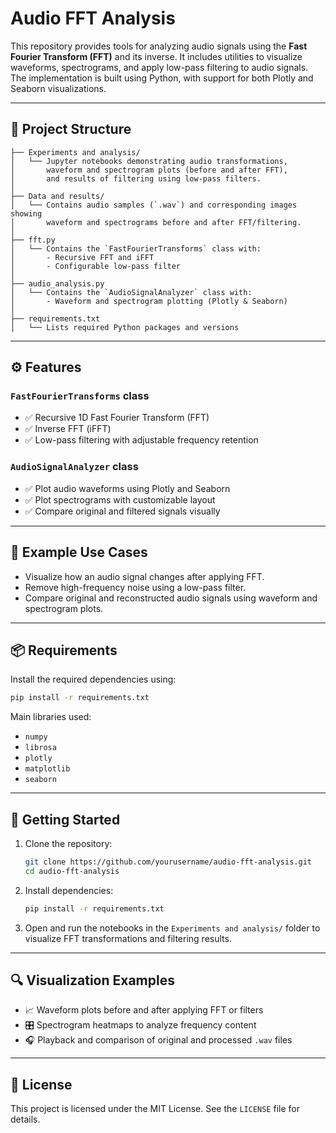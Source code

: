 
# Audio FFT Analysis

This repository provides tools for analyzing audio signals using the **Fast Fourier Transform (FFT)** and its inverse. It includes utilities to visualize waveforms, spectrograms, and apply low-pass filtering to audio signals. The implementation is built using Python, with support for both Plotly and Seaborn visualizations.

---

## 📁 Project Structure

```
├── Experiments and analysis/
│   └── Jupyter notebooks demonstrating audio transformations,
│       waveform and spectrogram plots (before and after FFT),
│       and results of filtering using low-pass filters.
│
├── Data and results/
│   └── Contains audio samples (`.wav`) and corresponding images showing
│       waveform and spectrograms before and after FFT/filtering.
│
├── fft.py
│   └── Contains the `FastFourierTransforms` class with:
│       - Recursive FFT and iFFT
│       - Configurable low-pass filter
│
├── audio_analysis.py
│   └── Contains the `AudioSignalAnalyzer` class with:
│       - Waveform and spectrogram plotting (Plotly & Seaborn)
│
├── requirements.txt
│   └── Lists required Python packages and versions
```

---

## ⚙️ Features

### `FastFourierTransforms` class
- ✅ Recursive 1D Fast Fourier Transform (FFT)
- ✅ Inverse FFT (iFFT)
- ✅ Low-pass filtering with adjustable frequency retention

### `AudioSignalAnalyzer` class
- ✅ Plot audio waveforms using Plotly and Seaborn
- ✅ Plot spectrograms with customizable layout
- ✅ Compare original and filtered signals visually

---

## 🧪 Example Use Cases

- Visualize how an audio signal changes after applying FFT.
- Remove high-frequency noise using a low-pass filter.
- Compare original and reconstructed audio signals using waveform and spectrogram plots.

---

## 📦 Requirements

Install the required dependencies using:

```bash
pip install -r requirements.txt
```

Main libraries used:
- `numpy`
- `librosa`
- `plotly`
- `matplotlib`
- `seaborn`

---

## 🚀 Getting Started

1. Clone the repository:
   ```bash
   git clone https://github.com/yourusername/audio-fft-analysis.git
   cd audio-fft-analysis
   ```

2. Install dependencies:
   ```bash
   pip install -r requirements.txt
   ```

3. Open and run the notebooks in the `Experiments and analysis/` folder to visualize FFT transformations and filtering results.

---

## 🔍 Visualization Examples

- 📈 Waveform plots before and after applying FFT or filters
- 🎛️ Spectrogram heatmaps to analyze frequency content
- 🎧 Playback and comparison of original and processed `.wav` files

---

## 📄 License

This project is licensed under the MIT License. See the `LICENSE` file for details.